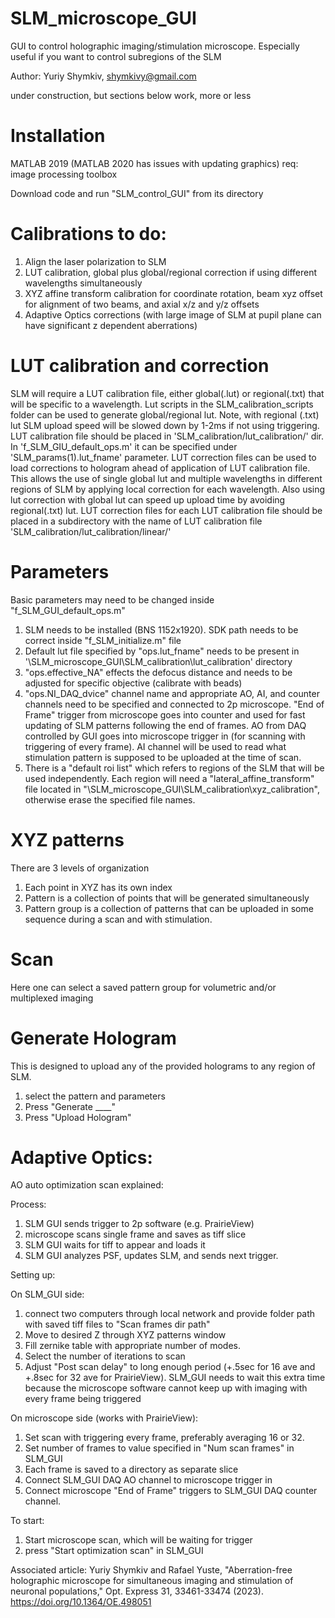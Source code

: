 # SLM_microscope_GUI

GUI to control holographic imaging/stimulation microscope. 
Especially useful if you want to control subregions of the SLM
	
Author: Yuriy Shymkiv, shymkivy@gmail.com

under construction, but sections below work, more or less

# Installation 
MATLAB 2019 (MATLAB 2020 has issues with updating graphics)
req: image processing toolbox

Download code and run "SLM_control_GUI" from its directory

# Calibrations to do:
1. Align the laser polarization to SLM
2. LUT calibration, global plus global/regional correction if using different wavelengths simultaneously
3. XYZ affine transform calibration for coordinate rotation, beam xyz offset for alignment of two beams, and axial x/z and y/z offsets
4. Adaptive Optics corrections (with large image of SLM at pupil plane can have significant z dependent aberrations)

# LUT calibration and correction
SLM will require a LUT calibration file, either global(.lut) or regional(.txt) that will be specific to a wavelength. Lut scripts in the SLM_calibration_scripts folder can be used to generate global/regional lut. Note, with regional (.txt) lut SLM upload speed will be slowed down by 1-2ms if not using triggering.
LUT calibration file should be placed in 'SLM_calibration/lut_calibration/' dir. In 'f_SLM_GIU_default_ops.m' it can be specified under 'SLM_params(1).lut_fname' parameter.
LUT correction files can be used to load corrections to hologram ahead of application of LUT calibration file. This allows the use of single global lut and multiple wavelengths in different regions of SLM by applying local correction for each wavelength. Also using lut correction with global lut can speed up upload time by avoiding regional(.txt) lut.
LUT correction files for each LUT calibration file should be placed in a subdirectory with the name of LUT calibration file 'SLM_calibration/lut_calibration/linear/'

# Parameters

Basic parameters may need to be changed inside "f_SLM_GUI_default_ops.m"
1. SLM needs to be installed (BNS 1152x1920). SDK path needs to be correct inside "f_SLM_initialize.m" file
2. Default lut file specified by "ops.lut_fname" needs to be present in '\SLM_microscope_GUI\SLM_calibration\lut_calibration\' directory
3. "ops.effective_NA" effects the defocus distance and needs to be adjusted for specific objective (calibrate with beads)
4. "ops.NI_DAQ_dvice" channel name and appropriate AO, AI, and counter channels need to be specified and connected to 2p microscope. "End of Frame" trigger from microscope goes into counter and used for fast updating of SLM patterns following the end of frames. AO from DAQ controlled by GUI goes into microscope trigger in (for scanning with triggering of every frame). AI channel will be used to read what stimulation pattern is supposed to be uploaded at the time of scan.
5. There is a "default roi list" which refers to regions of the SLM that will be used independently. Each region will need a "lateral_affine_transform" file located in "\SLM_microscope_GUI\SLM_calibration\xyz_calibration\", otherwise erase the specified file names.

# XYZ patterns
There are 3 levels of organization
1. Each point in XYZ has its own index
2. Pattern is a collection of points that will be generated simultaneously
3. Pattern group is a collection of patterns that can be uploaded in some sequence during a scan and with stimulation.  

# Scan
Here one can select a saved pattern group for volumetric and/or multiplexed imaging

# Generate Hologram
This is designed to upload any of the provided holograms to any region of SLM. 
1. select the pattern and parameters
2. Press "Generate ____"
3. Press "Upload Hologram"

# Adaptive Optics:
AO auto optimization scan explained:

Process:
1. SLM GUI sends trigger to 2p software (e.g. PrairieView)
2. microscope scans single frame and saves as tiff slice
3. SLM GUI waits for tiff to appear and loads it
4. SLM GUI analyzes PSF, updates SLM, and sends next trigger.

Setting up:

On SLM_GUI side:
1. connect two computers through local network and provide folder path with saved tiff files to "Scan frames dir path"
2. Move to desired Z through XYZ patterns window
3. Fill zernike table with appropriate number of modes.
4. Select the number of iterations to scan 
5. Adjust "Post scan delay" to long enough period (+.5sec for 16 ave and +.8sec for 32 ave for PrairieView). SLM_GUI needs to wait this extra time because the microscope software cannot keep up with imaging with every frame being triggered

On microscope side (works with PrairieView):
1. Set scan with triggering every frame, preferably averaging 16 or 32.
2. Set number of frames to value specified in "Num scan frames" in SLM_GUI
3. Each frame is saved to a directory as separate slice
4. Connect SLM_GUI DAQ AO channel to microscope trigger in
5. Connect microscope "End of Frame" triggers to SLM_GUI DAQ counter channel.

To start:
1. Start microscope scan, which will be waiting for trigger
2. press "Start optimization scan" in SLM_GUI

Associated article:
Yuriy Shymkiv and Rafael Yuste, "Aberration-free holographic microscope for simultaneous imaging and stimulation of neuronal populations," Opt. Express 31, 33461-33474 (2023).
https://doi.org/10.1364/OE.498051
